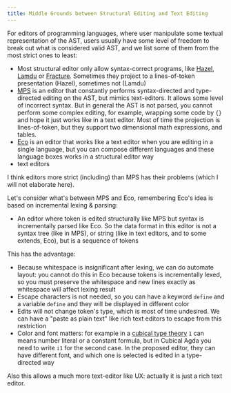 ```yaml
---
title: Middle Grounds between Structural Editing and Text Editing
---
```




For editors of programming languages, where user manipulate some textual representation of the AST, users usually have some level of freedom to break out what is considered valid AST, and we list some of them from the most strict ones to least:
* Most structural editor only allow syntax-correct programs, like [Hazel](https://hazel.org/), [Lamdu](https://www.lamdu.org/) or [Fracture](https://fructure-editor.tumblr.com/). Sometimes they project to a lines-of-token presentation (Hazel), sometimes not (Lamdu)
* [MPS](https://www.jetbrains.com/mps/)  is an editor that constantly performs syntax-directed and type-directed editing on the AST, but mimics text-editors. It allows some level of incorrect syntax. But in general the AST is not parsed, you cannot perform some complex editing, for example, wrapping some code by  `{}` and hope it just works like in a text editor. Most of time the projection is lines-of-token, but they support two dimensional math expressions, and tables.
* [Eco](https://github.com/softdevteam/eco) is an editor that works like a text editor when you are editing in a single language, but you can compose different languages and these language boxes works in a structural editor way
* text editors


I think editors more strict (including) than MPS has their problems (which I will not elaborate here).
 
Let's consider what's between MPS and Eco, remembering Eco's idea is based on incremental lexing & parsing:

* An editor where token is edited structurally like MPS but syntax is incrementally parsed like Eco. So the data format in this editor is not a syntax tree (like in MPS), or string (like in text editors, and to some extends, Eco), but is a sequence of tokens
 
This has the advantage:
 
* Because whitespace is insignificant after lexing, we can do automate layout: you cannot do this in Eco because tokens is incrementally lexed, so you must preserve the whitespace and new lines exactly as whitespace will affect lexing result
* Escape characters is not needed, so you can have a keyword `define` and a variable `define` and they will be displayed in different color
* Edits will not change token's type, which is most of time undesired. We can have a "paste as plain text" like rich text editors to escape from this restriction
* Color and font matters: for example in a [cubical type theory](https://github.com/agda/cubical) `1` can means number literal or a constant formula, but in Cubical Agda you need to write `i1` for the second case. In the proposed editor, they can have different font, and which one is selected is edited in a type-directed way

Also this allows a much more text-editor like UX: actually it is just a rich text editor.


